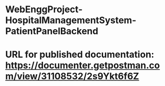 # WebEnggProject-HospitalManagementSystem-PatientPanelBackend

# URL for published documentation: https://documenter.getpostman.com/view/31108532/2s9Ykt6f6Z
